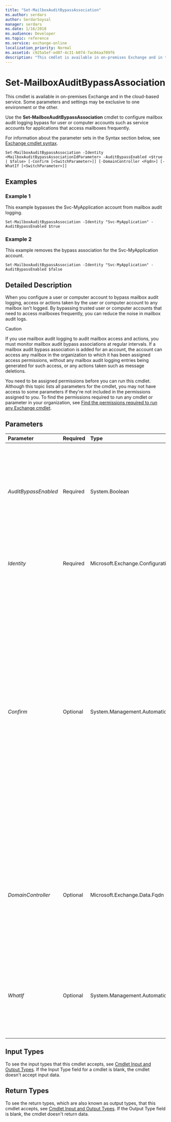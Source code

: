```yaml
---
title: "Set-MailboxAuditBypassAssociation"
ms.author: serdars
author: SerdarSoysal
manager: serdars
ms.date: 1/16/2018
ms.audience: Developer
ms.topic: reference
ms.service: exchange-online
localization_priority: Normal
ms.assetid: c925a5ef-ed07-4c31-b074-7ac04aa709f6
description: "This cmdlet is available in on-premises Exchange and in the cloud-based service. Some parameters and settings may be exclusive to one environment or the other."
---
```


# Set-MailboxAuditBypassAssociation

This cmdlet is available in on-premises Exchange and in the cloud-based service. Some parameters and settings may be exclusive to one environment or the other. 
  
Use the **Set-MailboxAuditBypassAssociation** cmdlet to configure mailbox audit logging bypass for user or computer accounts such as service accounts for applications that access mailboxes frequently.
  
For information about the parameter sets in the Syntax section below, see [Exchange cmdlet syntax](https://technet.microsoft.com/library/bb123552.aspx). 
  
```
Set-MailboxAuditBypassAssociation -Identity <MailboxAuditBypassAssociationIdParameter> -AuditBypassEnabled <$true | $false> [-Confirm [<SwitchParameter>]] [-DomainController <Fqdn>] [-WhatIf [<SwitchParameter>]]

```

## Examples
<a name="Examples"> </a>

### Example 1

This example bypasses the Svc-MyApplication account from mailbox audit logging.
  
```
Set-MailboxAuditBypassAssociation -Identity "Svc-MyApplication" -AuditBypassEnabled $true
```

### Example 2

This example removes the bypass association for the Svc-MyApplication account.
  
```
Set-MailboxAuditBypassAssociation -Identity "Svc-MyApplication" -AuditBypassEnabled $false
```

## Detailed Description
<a name="DetailedDescription"> </a>

When you configure a user or computer account to bypass mailbox audit logging, access or actions taken by the user or computer account to any mailbox isn't logged. By bypassing trusted user or computer accounts that need to access mailboxes frequently, you can reduce the noise in mailbox audit logs.
  
> [!CAUTION]
> If you use mailbox audit logging to audit mailbox access and actions, you must monitor mailbox audit bypass associations at regular intervals. If a mailbox audit bypass association is added for an account, the account can access any mailbox in the organization to which it has been assigned access permissions, without any mailbox audit logging entries being generated for such access, or any actions taken such as message deletions. 
  
You need to be assigned permissions before you can run this cmdlet. Although this topic lists all parameters for the cmdlet, you may not have access to some parameters if they're not included in the permissions assigned to you. To find the permissions required to run any cmdlet or parameter in your organization, see [Find the permissions required to run any Exchange cmdlet](https://technet.microsoft.com/library/mt432940.aspx).
  
## Parameters
<a name="DetailedDescription"> </a>

|**Parameter**|**Required**|**Type**|**Description**|
|:-----|:-----|:-----|:-----|
| _AuditBypassEnabled_ <br/> |Required  <br/> |System.Boolean  <br/> | The _AuditBypassEnabled_ parameter specifies whether audit bypass is enabled for the user or computer. Valid values include the following: <br/>  `$true`: Enables mailbox audit logging bypass  <br/>  `$false`: Disables mailbox audit logging bypass  <br/> |
| _Identity_ <br/> |Required  <br/> |Microsoft.Exchange.Configuration.Tasks.MailboxAuditBypassAssociationIdParameter  <br/> |The  _Identity_ parameter specifies a user or computer account to be bypassed from mailbox audit logging. <br/> |
| _Confirm_ <br/> |Optional  <br/> |System.Management.Automation.SwitchParameter  <br/> | The _Confirm_ switch specifies whether to show or hide the confirmation prompt. How this switch affects the cmdlet depends on if the cmdlet requires confirmation before proceeding. <br/>  Destructive cmdlets (for example, **Remove-\*** cmdlets) have a built-in pause that forces you to acknowledge the command before proceeding. For these cmdlets, you can skip the confirmation prompt by using this exact syntax: `-Confirm:$false`.  <br/>  Most other cmdlets (for example, **New-\*** and **Set-\*** cmdlets) don't have a built-in pause. For these cmdlets, specifying the _Confirm_ switch without a value introduces a pause that forces you acknowledge the command before proceeding. <br/> |
| _DomainController_ <br/> |Optional  <br/> |Microsoft.Exchange.Data.Fqdn  <br/> |This parameter is available only in on-premises Exchange.  <br/> The  _DomainController_ parameter specifies the domain controller that's used by this cmdlet to read data from or write data to Active Directory. You identify the domain controller by its fully qualified domain name (FQDN). For example, `dc01.contoso.com`.  <br/> |
| _WhatIf_ <br/> |Optional  <br/> |System.Management.Automation.SwitchParameter  <br/> |The  _WhatIf_ switch simulates the actions of the command. You can use this switch to view the changes that would occur without actually applying those changes. You don't need to specify a value with this switch. <br/> |
   
## Input Types
<a name="InputTypes"> </a>

To see the input types that this cmdlet accepts, see [Cmdlet Input and Output Types](http://go.microsoft.com/fwlink/p/?linkId=616387). If the Input Type field for a cmdlet is blank, the cmdlet doesn't accept input data. 
  
## Return Types
<a name="ReturnTypes"> </a>

To see the return types, which are also known as output types, that this cmdlet accepts, see [Cmdlet Input and Output Types](http://go.microsoft.com/fwlink/p/?linkId=616387). If the Output Type field is blank, the cmdlet doesn't return data. 
  

